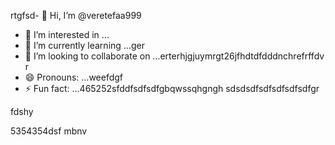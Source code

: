 rtgfsd- 👋 Hi, I’m @veretefaa999
- 👀 I’m interested in ...
- 🌱 I’m currently learning ...ger
- 💞️ I’m looking to collaborate on ...erterhjgjuymrgt26jfhdtdfdddnchrefrffdv r
- 😄 Pronouns: ...weefdgf
- ⚡ Fun fact: ...465252sfddfsdfsdfgbqwssqhgngh
sdsdsdfsdfsdfsdfsdfgr
<!---dfdfgdfsd66dgj26132grrgfsfdds
veretefaa/veretefaa is a ✨ special ✨ repository because its `README.md3545` (t456his file) appears on your GitHub profile.aws
You can click the Preview link to take a look at your changes.4gs
--->fdshy
5354354dsf
mbnv

